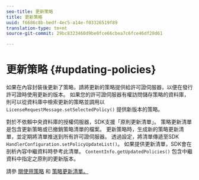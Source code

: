```yaml
---
seo-title: 更新策略
title: 更新策略
uuid: f6686c8b-bedf-4ec5-a14e-f03326519f89
translation-type: tm+mt
source-git-commit: 29bc8323460d9be0fce66cbea7c6fce46df20d61

---
```



# 更新策略 {#updating-policies}

如果在內容封裝後更新了策略，請將更新的策略提供給許可證伺服器，以便在發行許可證時使用更新的版本。 如果您的許可證伺服器有權訪問儲存策略的資料庫，則可以從資料庫中檢索更新的策略並調用以 `LicenseRequestMessage.setSelectedPolicy()` 提供新版本的策略。

對於不依賴中央資料庫的授權伺服器，SDK支援「原則更新清單」。 策略更新清單是包含更新策略或已撤銷策略清單的檔案。 更新策略時，生成新的策略更新清單，並定期將清單推送到所有許可證伺服器。 透過設定，將清單傳遞至SDK `HandlerConfiguration.setPolicyUpdateList()`。 如果提供更新清單，SDK會在剖析內容中繼資料時參考此清單。 `ContentInfo.getUpdatedPolicies()` 包含中繼資料中指定之原則的更新版本。

請參 [閱使用策略](../../../aaxs-protecting-content/content-working-with-policies/content-working-with-policies-overview.md) 和 [策略更新清單。](/help/digital-rights-management/protecting-content/working-policies-overview/policy-update-lists/working-with-policy-update-lists.md)
